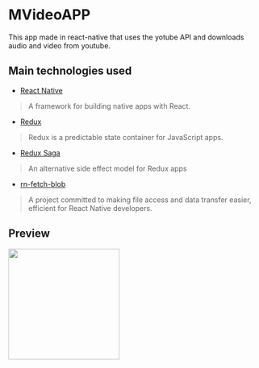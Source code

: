 # MVideoAPP

This app made in react-native that uses the yotube API and downloads audio and video from youtube.


## Main technologies used

- [React Native](https://github.com/facebook/react-native)

> A framework for building native apps with React.

- [Redux](http://redux.js.org/)

> Redux is a predictable state container for JavaScript apps.

- [Redux Saga](https://github.com/redux-saga/redux-saga)

> An alternative side effect model for Redux apps

- [rn-fetch-blob](https://github.com/joltup/rn-fetch-blob)

> A project committed to making file access and data transfer easier, efficient for React Native developers. 

## Preview

<img width="220px" src="https://i.ibb.co/FqzStTC/Screenshot-2020-01-29-13-34-31-102-com-mvideoapp.jpg" />

